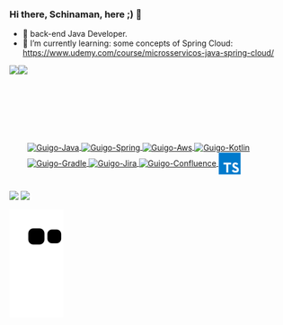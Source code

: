 
### Hi there, Schinaman, here ;) 👋
- 🔭 back-end Java Developer.
- 🌱 I’m currently learning: some concepts of Spring Cloud: https://www.udemy.com/course/microsservicos-java-spring-cloud/


<div align="center">
  <a href="https://github.com/schinaman">
  <img height="180em" align="left" src="https://github-readme-stats.vercel.app/api?username=schinaman&show_icons=true&theme=merko&include_all_commits=true&count_private=true"/>
  <img height="180em" align="left" src="https://github-readme-stats.vercel.app/api/top-langs/?username=schinaman&layout=compact&langs_count=7&theme=merko"/>
  
</div>

 <br>
 <br>
 <br>
 <br>
 <br>
 <br>
 <br>
 <br>
 

        
  <img align="center" alt="Guigo-Java" height="50" width="60"  src="https://cdn.jsdelivr.net/gh/devicons/devicon/icons/java/java-original.svg" />
  <img align="center" alt="Guigo-Spring" margin-top=50px height="55" width="55" src="https://cdn.jsdelivr.net/gh/devicons/devicon/icons/spring/spring-original-wordmark.svg" />
  <img align="center" alt="Guigo-Aws" height="80" width="80"src="https://cdn.jsdelivr.net/gh/devicons/devicon/icons/amazonwebservices/amazonwebservices-original-wordmark.svg" />
  <img align="center" alt="Guigo-Kotlin" height="40" width="40" src="https://cdn.jsdelivr.net/gh/devicons/devicon/icons/kotlin/kotlin-original.svg" />
  <img align="center" alt="Guigo-Gradle" height="50" width="50" src="https://cdn.jsdelivr.net/gh/devicons/devicon/icons/gradle/gradle-plain.svg" />
  <img align="center" alt="Guigo-Jira" height="45" width="45" src="https://cdn.jsdelivr.net/gh/devicons/devicon/icons/jira/jira-original-wordmark.svg" />
  <img align="center" alt="Guigo-Confluence" height="55" width="55" src="https://cdn.jsdelivr.net/gh/devicons/devicon/icons/confluence/confluence-original-wordmark.svg" />
  <img align="center" alt="Guigo-Ts" height="40" width="40" src="https://raw.githubusercontent.com/devicons/devicon/master/icons/typescript/typescript-plain.svg">
          
  ##
  <a href="https://www.linkedin.com/in/guilherme-ferigato-hiraoka-041b0885" target="_blank"><img src="https://img.shields.io/badge/-LinkedIn-%230077B5?style=for-the-badge&logo=linkedin&logoColor=white" target="_blank"></a> 
  <a href = "mailto:guilherme.hiraoka@gmail.com"><img src="https://img.shields.io/badge/-Gmail-%23333?style=for-the-badge&logo=gmail&logoColor=white" target="_blank"></a>

   
  ![Snake animation](https://github.com/schinaman/schinaman/blob/output/github-contribution-grid-snake.svg)
 
</div>



<!--
- 👯 I’m looking to collaborate on ...
- 💬 Ask me about ...
- 😄 Pronouns: ...
- 📫 How to reach me: https://www.linkedin.com/in/guilherme-ferigato-hiraoka-041b0885
- 🤔 I’m looking for help with: self empowerment, soft skills, get rid of my loan shark.
- ⚡ Fun fact: The Firefox logo isn’t a fox… it’s a red panda!
#Thema pros boards:
All inbuilt themes:-
dark, radical, merko, gruvbox, tokyonight, onedark, cobalt, synthwave, highcontrast, dracula
 
 
 <a href="https://discord.com/channels/#7021" target="_blank"><img src="https://img.shields.io/badge/Discord-7289DA?style=for-the-badge&logo=discord&logoColor=white" target="_blank"></a> 
<div> 
  <a href="https://www.youtube.com/channel/UC_-uuuZbY0AAt9CViNzvc-Q" target="_blank"><img src="https://img.shields.io/badge/YouTube-FF0000?style=for-the-badge&logo=youtube&logoColor=white" target="_blank"></a>
 	<a href="https://www.twitch.tv/rafaballerinii" target="_blank"><img src="https://img.shields.io/badge/Twitch-9146FF?style=for-the-badge&logo=twitch&logoColor=white" target="_blank"></a>
  <a href="https://instagram.com/guilhermehiraoka" target="_blank"><img src="https://img.shields.io/badge/-Instagram-%23E4405F?style=for-the-badge&logo=instagram&logoColor=white" target="_blank"></a>
-->
